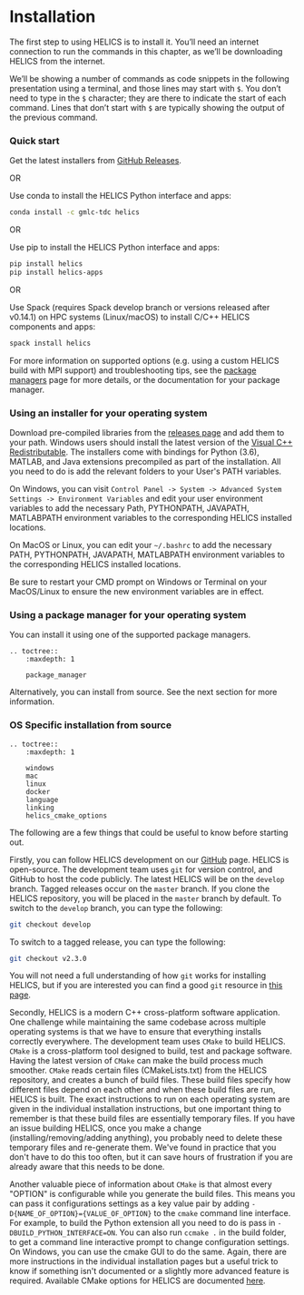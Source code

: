 Installation
============

The first step to using HELICS is to install it.
You’ll need an internet connection to run the commands in this chapter, as we’ll be downloading HELICS from the internet.

We’ll be showing a number of commands as code snippets in the following presentation using a terminal, and those lines may start with `$`.
You don’t need to type in the `$` character; they are there to indicate the start of each command.
Lines that don’t start with `$` are typically showing the output of the previous command.

### Quick start

Get the latest installers from [GitHub Releases](https://github.com/GMLC-TDC/HELICS/releases/latest).

OR

Use conda to install the HELICS Python interface and apps:

```bash
conda install -c gmlc-tdc helics
```

OR

Use pip to install the HELICS Python interface and apps:

```bash
pip install helics
pip install helics-apps
```

OR

Use Spack (requires Spack develop branch or versions released after v0.14.1) on HPC systems (Linux/macOS) to install C/C++ HELICS components and apps:

```bash
spack install helics
```

For more information on supported options (e.g. using a custom HELICS build with MPI support) and troubleshooting tips, see the [package managers](https://helics.readthedocs.io/en/latest/installation/package_manager.html) page for more details, or the documentation for your package manager.

### Using an installer for your operating system

Download pre-compiled libraries from the [releases page](https://github.com/GMLC-TDC/HELICS/releases/latest) and add them to your path.
Windows users should install the latest version of the [Visual C++ Redistributable](https://support.microsoft.com/en-us/help/2977003/the-latest-supported-visual-c-downloads).
The installers come with bindings for Python (3.6), MATLAB, and Java extensions precompiled as part of the installation.
All you need to do is add the relevant folders to your User's PATH variables.

On Windows, you can visit `Control Panel -> System -> Advanced System Settings -> Environment Variables` and edit your user environment variables to add the necessary Path, PYTHONPATH, JAVAPATH, MATLABPATH environment variables to the corresponding HELICS installed locations.

On MacOS or Linux, you can edit your `~/.bashrc` to add the necessary PATH, PYTHONPATH, JAVAPATH, MATLABPATH environment variables to the corresponding HELICS installed locations.

Be sure to restart your CMD prompt on Windows or Terminal on your MacOS/Linux to ensure the new environment variables are in effect.

### Using a package manager for your operating system

You can install it using one of the supported package managers.

```eval_rst
.. toctree::
    :maxdepth: 1

    package_manager
```

Alternatively, you can install from source. See the next section for more information.

### OS Specific installation from source


```eval_rst
.. toctree::
    :maxdepth: 1

    windows
    mac
    linux
    docker
    language
    linking
    helics_cmake_options
```

The following are a few things that could be useful to know before starting out.

Firstly, you can follow HELICS development on our [GitHub](https://github.com/GMLC-TDC/HELICS) page.
HELICS is open-source. The development team uses `git` for version control, and GitHub to host the code publicly.
The latest HELICS will be on the `develop` branch.
Tagged releases occur on the `master` branch.
If you clone the HELICS repository, you will be placed in the `master` branch by default.
To switch to the `develop` branch, you can type the following:

```bash
git checkout develop
```

To switch to a tagged release, you can type the following:

```bash
git checkout v2.3.0
```

You will not need a full understanding of how `git` works for installing HELICS, but if you are interested you can find a good `git` resource in [this page](https://git-scm.com/book/en/v2).

Secondly, HELICS is a modern C++ cross-platform software application.
One challenge while maintaining the same codebase across multiple operating systems is that we have to ensure that everything installs correctly everywhere.
The development team uses `CMake` to build HELICS.
`CMake` is a cross-platform tool designed to build, test and package software.
Having the latest version of `CMake` can make the build process much smoother.
`CMake` reads certain files (CMakeLists.txt) from the HELICS repository, and creates a bunch of build files.
These build files specify how different files depend on each other and when these build files are run, HELICS is built.
The exact instructions to run on each operating system are given in the individual installation instructions, but one important thing to remember is that these build files are essentially temporary files.
If you have an issue building HELICS, once you make a change (installing/removing/adding anything), you probably need to delete these temporary files and re-generate them.
We've found in practice that you don't have to do this too often, but it can save hours of frustration if you are already aware that this needs to be done.

Another valuable piece of information about `CMake` is that almost every "OPTION" is configurable while you generate the build files.
This means you can pass it configurations settings as a key value pair by adding `-D{NAME_OF_OPTION}={VALUE_OF_OPTION}` to the `cmake` command line interface.
For example, to build the Python extension all you need to do is pass in `-DBUILD_PYTHON_INTERFACE=ON`.
You can also run `ccmake .` in the build folder, to get a command line interactive prompt to change configuration settings.
On Windows, you can use the cmake GUI to do the same.
Again, there are more instructions in the individual installation pages but a useful trick to know if something isn't documented or a slightly more advanced feature is required.  Available CMake options for HELICS are documented [here](https://helics.readthedocs.io/en/latest/installation/helics_cmake_options.html).

